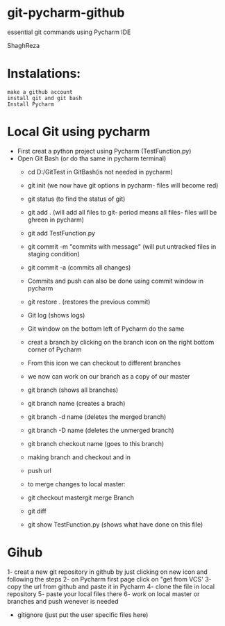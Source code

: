 # git-pycharm-github
essential git commands using Pycharm IDE



ShaghReza



# Instalations:
	make a github account
	install git and git bash
	Install Pycharm


# Local Git using pycharm 
- First creat a python project using Pycharm (TestFunction.py)
- Open Git Bash (or do tha same in pycharm terminal)
  * cd D:/GitTest in GitBash(is not needed in pycharm)
  * git init (we now have git options in pycharm- files will become red)
  * git status (to find the status of git)

  * git add . (will add all files to git- period means all files- files will be ghreen in pycharm)
  * git add TestFunction.py
  
  * git commit -m "commits with message" (will put untracked files in staging condition)
  * git commit -a (commits all changes)
  * Commits and push can also be done using commit window in pycharm


  * git restore . (restores the previous commit)
  
  * Git log (shows logs)
  * Git window on the bottom left of Pycharm do the same
  
  * creat a branch by clicking on the branch icon on the right bottom corner of Pycharm
  * From this icon we can checkout to different branches
  * we now can work on our branch as a copy of our master
  * git branch (shows all branches)
  * git branch name (creates a brach)
  * git branch -d name (deletes the merged branch)
  * git branch -D name (deletes the unmerged branch)
  * git branch checkout name (goes to this branch)
  * making branch and checkout and in

  * push url

  
  * to merge changes to local master:
  * git checkout mastergit merge Branch
  
  * git diff
  
  * git show TestFunction.py (shows what have done on this file)
  

# Gihub
1- creat a new git repository in github by just clicking on new icon and following the steps
2- on Pycharm first page click on "get from VCS'
3- copy the url from github and paste it in Pycharm
4- clone the file in local repository
5- paste your local files there
6- work on local master or branches and push wenever is needed

  * gitignore (just put the user specific files here)
